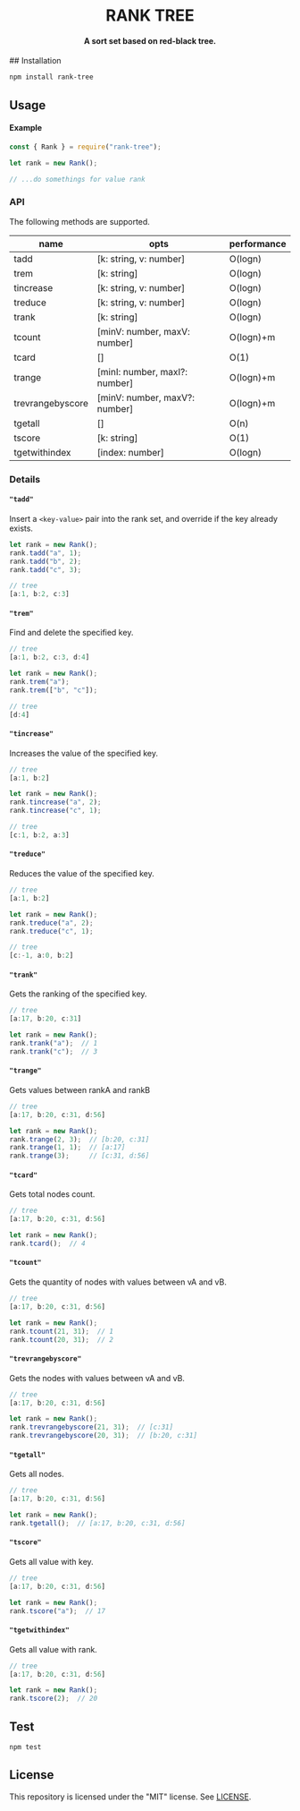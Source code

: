 <p align="center">
    <h1 align="center">RANK TREE</h1>
    <h4 align="center">A sort set based on red-black tree.</h4>
</p>
## Installation

```bash
npm install rank-tree
```

## Usage

#### Example

```js
const { Rank } = require("rank-tree");

let rank = new Rank();

// ...do somethings for value rank
```

### API

The following methods are supported.

| name             | opts                          | performance |
| ---------------- | ----------------------------- | ----------- |
| tadd             | [k: string, v: number]        | O(logn)     |
| trem             | [k: string]                   | O(logn)     |
| tincrease        | [k: string, v: number]        | O(logn)     |
| treduce          | [k: string, v: number]        | O(logn)     |
| trank            | [k: string]                   | O(logn)     |
| tcount           | [minV: number, maxV: number]  | O(logn)+m   |
| tcard            | []                            | O(1)        |
| trange           | [minI: number, maxI?: number] | O(logn)+m   |
| trevrangebyscore | [minV: number, maxV?: number] | O(logn)+m   |
| tgetall          | []                            | O(n)        |
| tscore           | [k: string]                   | O(1)        |
| tgetwithindex    | [index: number]               | O(logn)     |

### Details

#### `"tadd"`

Insert a `<key-value>` pair into the rank set, and override if the key already exists.

```js
let rank = new Rank();
rank.tadd("a", 1);
rank.tadd("b", 2);
rank.tadd("c", 3);

// tree
[a:1, b:2, c:3]
```



#### `"trem"`

Find and delete the specified key.

```js
// tree
[a:1, b:2, c:3, d:4]

let rank = new Rank();
rank.trem("a");
rank.trem(["b", "c"]);

// tree
[d:4]
```



#### `"tincrease"`

Increases the value of the specified key.

```js
// tree
[a:1, b:2]

let rank = new Rank();
rank.tincrease("a", 2);
rank.tincrease("c", 1);

// tree
[c:1, b:2, a:3]
```



#### `"treduce"`

Reduces the value of the specified key.

```js
// tree
[a:1, b:2]

let rank = new Rank();
rank.treduce("a", 2);
rank.treduce("c", 1);

// tree
[c:-1, a:0, b:2]
```



#### `"trank"`

Gets the ranking of the specified key.

```js
// tree
[a:17, b:20, c:31]

let rank = new Rank();
rank.trank("a");  // 1
rank.trank("c");  // 3
```



#### `"trange"`

Gets values between rankA and rankB

```js
// tree
[a:17, b:20, c:31, d:56]

let rank = new Rank();
rank.trange(2, 3);  // [b:20, c:31]
rank.trange(1, 1);  // [a:17]
rank.trange(3);     // [c:31, d:56]
```



#### `"tcard"`

Gets total nodes count.

```js
// tree
[a:17, b:20, c:31, d:56]

let rank = new Rank();
rank.tcard();  // 4
```



#### `"tcount"`

Gets the quantity of nodes with values between vA and vB.

```js
// tree
[a:17, b:20, c:31, d:56]

let rank = new Rank();
rank.tcount(21, 31);  // 1
rank.tcount(20, 31);  // 2
```



#### `"trevrangebyscore"`

Gets the nodes with values between vA and vB.

```js
// tree
[a:17, b:20, c:31, d:56]

let rank = new Rank();
rank.trevrangebyscore(21, 31);  // [c:31]
rank.trevrangebyscore(20, 31);  // [b:20, c:31]
```



#### `"tgetall"`

Gets all nodes.

```js
// tree
[a:17, b:20, c:31, d:56]

let rank = new Rank();
rank.tgetall();  // [a:17, b:20, c:31, d:56]
```



#### `"tscore"`

Gets all value with key.

```js
// tree
[a:17, b:20, c:31, d:56]

let rank = new Rank();
rank.tscore("a");  // 17
```



#### `"tgetwithindex"`

Gets all value with rank.

```js
// tree
[a:17, b:20, c:31, d:56]

let rank = new Rank();
rank.tscore(2);  // 20
```



## Test

```bash
npm test
```

## License

This repository is licensed under the "MIT" license. See [LICENSE](LICENSE).


